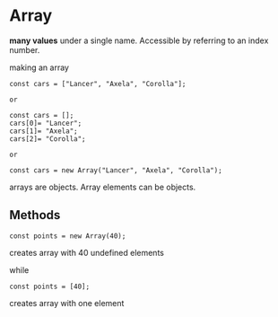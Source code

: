 # Array

**many values** under a single name. Accessible by referring to an index number.

making an array

```
const cars = ["Lancer", "Axela", "Corolla"];

or

const cars = [];
cars[0]= "Lancer";
cars[1]= "Axela";
cars[2]= "Corolla";

or

const cars = new Array("Lancer", "Axela", "Corolla");
```

arrays are objects. Array elements can be objects.

## Methods

```
const points = new Array(40);
```

creates array with 40 undefined elements

while

```
const points = [40];
```

creates array with one element
